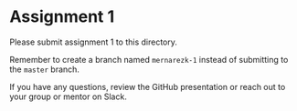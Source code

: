 # Assignment 1

Please submit assignment 1 to this directory.

Remember to create a branch named `mernarezk-1` 
instead of submitting to the `master` branch.

If you have any questions, review the GitHub presentation or reach
out to your group or mentor on Slack.
